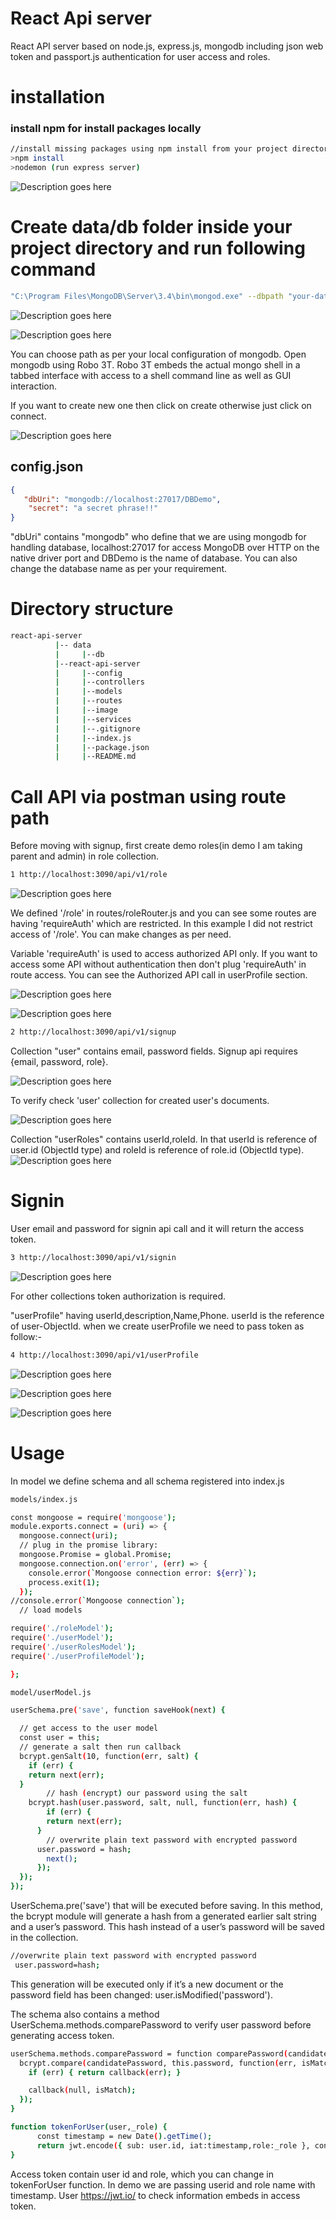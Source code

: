 # React Api server
React API server based on node.js, express.js, mongodb including json web token and passport.js authentication for user access and roles.

# installation
### install npm for install packages locally
```bash
//install missing packages using npm install from your project directory path
>npm install
>nodemon (run express server)
```
![](/image/nodemon.PNG "Description goes here")

# Create data/db folder inside your project directory and run following command
```bash
"C:\Program Files\MongoDB\Server\3.4\bin\mongod.exe" --dbpath "your-data/db path"
```
![](/image/dbConn.PNG "Description goes here")

![](image/dbstart.PNG "Description goes here")

You can choose path as per your local configuration of mongodb. Open mongodb using Robo 3T.
Robo 3T embeds the actual mongo shell in a tabbed interface with access to a shell command line as well as GUI interaction.

If you want to create new one then click on create otherwise just click on connect.

![](image/robo.PNG "Description goes here")

## config.json
```json
{
   "dbUri": "mongodb://localhost:27017/DBDemo",
    "secret": "a secret phrase!!"
}
```
"dbUri" contains "mongodb" who define that we are using mongodb for handling database, localhost:27017 for access MongoDB over HTTP on the native driver port and DBDemo is the name of database. You can also change the database name as per your requirement.

# Directory structure
```bash
react-api-server
          |-- data
          |     |--db
          |--react-api-server
          |     |--config
          |     |--controllers
          |     |--models
          |     |--routes
          |     |--image
          |     |--services
          |     |--.gitignore
          |     |--index.js
          |     |--package.json
          |     |--README.md
```
# Call API via postman using route path

Before moving with signup, first create demo roles(in demo I am taking parent and admin) in role collection.

```bash
1 http://localhost:3090/api/v1/role
```
![](image/roleApi.PNG "Description goes here")

We defined '/role' in routes/roleRouter.js and you can see some routes are having 'requireAuth' which are restricted. In this example I did not restrict access of '/role'. You can make changes as per need.

Variable 'requireAuth' is used to access authorized API only. If you want to access some API without authentication then don't plug 'requireAuth' in route access. You can see the Authorized API call in userProfile section.

![](image/route.PNG "Description goes here")


![](image/role.PNG "Description goes here")


```bash
2 http://localhost:3090/api/v1/signup
```
Collection "user" contains email, password fields. Signup api requires {email, password, role}.

![](image/api1.PNG "Description goes here")

To verify check 'user' collection for created user's documents.

![](image/user.PNG "Description goes here")

Collection "userRoles" contains userId,roleId. In that userId is reference of user.id (ObjectId type) and roleId is reference of role.id (ObjectId type).
![](image/userrole.PNG "Description goes here")

# Signin
User email and password for signin api call and it will return the access token.
```bash
3 http://localhost:3090/api/v1/signin
```
![](image/api2.PNG "Description goes here")

For other collections token authorization is required.

"userProfile" having userId,description,Name,Phone. userId is the reference of user-ObjectId.
when we create userProfile we need to pass token as follow:-
```bash
4 http://localhost:3090/api/v1/userProfile
```
![](image/auth.PNG "Description goes here")

![](image/userprofile.PNG "Description goes here")

![](image/userprofiledb.PNG "Description goes here")

# Usage
In model we define schema and all schema registered into index.js

```bash
models/index.js

const mongoose = require('mongoose');
module.exports.connect = (uri) => {
  mongoose.connect(uri);
  // plug in the promise library:
  mongoose.Promise = global.Promise;
  mongoose.connection.on('error', (err) => {
    console.error(`Mongoose connection error: ${err}`);
    process.exit(1);
  });
//console.error(`Mongoose connection`);
  // load models

require('./roleModel');
require('./userModel');
require('./userRolesModel');
require('./userProfileModel');

};
```

```bash
model/userModel.js

userSchema.pre('save', function saveHook(next) {

  // get access to the user model
  const user = this;
  // generate a salt then run callback
  bcrypt.genSalt(10, function(err, salt) {
    if (err) {
    return next(err);
  }
        // hash (encrypt) our password using the salt
    bcrypt.hash(user.password, salt, null, function(err, hash) {
        if (err) {
        return next(err);
      }
        // overwrite plain text password with encrypted password
      user.password = hash;
        next();
      });
  });
});
```
UserSchema.pre('save') that will be executed before saving. In this method, the bcrypt module will generate a hash from a generated earlier salt string and a user’s password. This hash instead of a user’s password will be saved in the collection.

```bash
//overwrite plain text password with encrypted password
 user.password=hash;
```

This generation will be executed only if it’s a new document or the password field has been changed:
 user.isModified('password').

The schema also contains a method UserSchema.methods.comparePassword to verify user password before generating access token.
```bash
userSchema.methods.comparePassword = function comparePassword(candidatePassword, callback) {
  bcrypt.compare(candidatePassword, this.password, function(err, isMatch) {
    if (err) { return callback(err); }

    callback(null, isMatch);
  });
}
```
```bash
function tokenForUser(user,_role) {
      const timestamp = new Date().getTime();
      return jwt.encode({ sub: user.id, iat:timestamp,role:_role }, config.secret);
}
```
Access token contain user id and role, which you can change in tokenForUser function. In demo we are passing userid and role name with timestamp. User https://jwt.io/ to check information embeds in access token.
